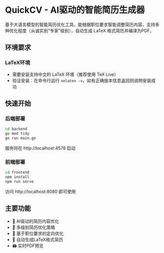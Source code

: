 # QuickCV - AI驱动的智能简历生成器

基于大语言模型的智能简历优化工具，能根据职位要求智能调整简历内容，支持多种优化程度（从诚实到“专家”级别），自动生成 LaTeX 格式简历并编译为PDF。

## 环境要求

### LaTeX环境
- 需要安装支持中文的 LaTeX 环境（推荐使用 TeX Live）
- 验证安装：在命令行运行 `xelatex -v`，如有正确版本信息返回则说明安装成功

## 快速开始

### 后端部署
```bash
cd backend
go mod tidy
go run main.go
```
服务将在 http://localhost:4578 启动

### 前端部署
```bash
cd frontend
npm install
npm run serve
```
访问 http://localhost:8080 即可使用

## 主要功能
- 🤖 AI驱动的简历内容优化
- 📝 多级别简历优化策略
- 🎯 基于职位要求的定向优化
- 📄 自动生成LaTeX格式简历
- 🖨️ 实时PDF预览 